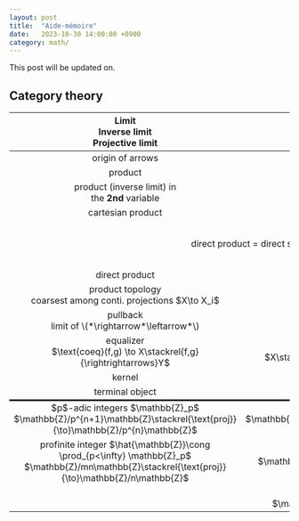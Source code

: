 ```yaml
---
layout: post
title:  "Aide-mémoire"
date:   2023-10-30 14:00:00 +0900
category: math/
---
```

This post will be updated on.

## Category theory
<table>
                        <thead>
                            <tr>
                                <th style="text-align: center">
                                    Limit 
                                    <br/>
                                     Inverse limit 
                                    <br/>
                                     Projective limit
                                </th>
                                <th style="text-align: center">
                                    Colimit 
                                    <br/>
                                     Direct limit 
                                    <br/>
                                     Inductive limit
                                </th>
                                <th style="text-align: center"></th>
                            </tr>
                        </thead>
                        <tbody>
                            <tr>
                                <td style="text-align: center">origin of arrows</td>
                                <td style="text-align: center">target of arrows</td>
                                <td style="text-align: center"></td>
                            </tr>
                            <tr>
                                <td style="text-align: center">product</td>
                                <td style="text-align: center">coprodut</td>
                                <td style="text-align: center"></td>
                            </tr>
                            <tr>
                                <td style="text-align: center">
                                    product (inverse limit) in 
                                    <br/>
                                     the 
                                    <strong>2nd</strong>
                                     variable
                                </td>
                                <td style="text-align: center">
                                    coproduct (direct limit) in  
                                    <br/>
                                     the 
                                    <strong>1st</strong>
                                     var
                                </td>
                                <td style="text-align: center">$\operatorname{Hom}$ sends … to product</td>
                            </tr>
                            <tr>
                                <td style="text-align: center">cartesian product</td>
                                <td style="text-align: center">disjoint union</td>
                                <td style="text-align: center">in $\textsf{Set}$</td>
                            </tr>
                            <tr>
                                <td colspan="2" style="text-align: center">direct product = direct sum  $\oplus$</td>
                                <td style="text-align: center">in $\textsf{Ab}$, $R$-$\textsf{Mod}$, $K$-$\textsf{VectSpace}$, etc.</td>
                            </tr>
                            <tr>
                                <td style="text-align: center">direct product</td>
                                <td style="text-align: center">free product</td>
                                <td style="text-align: center">in $\textsf{Grp}$</td>
                            </tr>
                            <tr>
                                <td style="text-align: center">
                                    product topology
                                    <br/>
                                     coarsest among conti. projections $X\to X_i$
                                </td>
                                <td style="text-align: center">
                                    disjoint union topology
                                    <br/>
                                     finest among conti. injections $X_i\to X$
                                </td>
                                <td style="text-align: center">in $\textsf{Top}$</td>
                            </tr>
                            <tr>
                                <td style="text-align: center">
                                    pullback
                                    <br/>
                                    limit of \(*\rightarrow*\leftarrow*\)
                                </td>
                                <td style="text-align: center">
                                    pushout
                                    <br/>
                                    colimit of \(*\leftarrow*\rightarrow*\)
                                </td>
                                <td style="text-align: center"></td>
                            </tr>
                            <tr>
                                <td style="text-align: center">
                                    equalizer
                                    <br/>
                                    $\text{coeq}(f,g) \to X\stackrel{f,g}{\rightrightarrows}Y$
                                </td>
                                <td style="text-align: center">
                                    coequalizer
                                    <br/>
                                    $X\stackrel{f,g}{\rightrightarrows} Y \to \text{coeq}(f,g)$
                                </td>
                                <td style="text-align: center"></td>
                            </tr>
                            <tr>
                                <td style="text-align: center">kernel</td>
                                <td style="text-align: center">cokernel (quotient)</td>
                                <td style="text-align: center"></td>
                            </tr>
                            <tr style="border-bottom: solid black">
                                <td style="text-align: center">terminal object</td>
                                <td style="text-align: center">initial object</td>
                                <td style="text-align: center"></td>
                            </tr>
                            <tr>
                                <td style="text-align: center">
                                    $p$-adic integers $\mathbb{Z}_p$
                                    <br/>
                                    $\mathbb{Z}/p^{n+1}\mathbb{Z}\stackrel{\text{proj}}{\to}\mathbb{Z}/p^{n}\mathbb{Z}$
                                </td>
                                <td style="text-align: center">
                                    Prüfer group $\mathbb{Z}(p^\infty)$
                                    <br/>
                                    $\mathbb{Z}/p^{n}\mathbb{Z}\to\mathbb{Z}/p^{n+1}\mathbb{Z}$; $a\mapsto pa$
                                </td>
                                <td style="text-align: center"></td>
                            </tr>
                            <tr>
                                <td style="text-align: center">
                                    profinite integer $\hat{\mathbb{Z}}\cong \prod_{p&lt;\infty} \mathbb{Z}_p$
                                    <br/>
                                    $\mathbb{Z}/mn\mathbb{Z}\stackrel{\text{proj}}{\to}\mathbb{Z}/n\mathbb{Z}$
                                </td>
                                <td style="text-align: center">
                                    $\mathbb{Q}/\mathbb{Z}$
                                    <br/>
                                    $\mathbb{Z}/n\mathbb{Z}\to\mathbb{Z}/mn\mathbb{Z}$; $a \mapsto ma$
                                </td>
                                <td style="text-align: center"></td>
                            </tr>
                            <tr>
                                <td style="text-align: center"></td>
                                <td style="text-align: center">
                                    Stalk of sheaf $\mathcal{F}_x$
                                    <br/>
                                    $\mathcal{F}(U)\to\mathcal{F}(V)$; $s \mapsto s|_V$
                                </td>
                                <td style="text-align: center"></td>
                            </tr>
                        </tbody>
                    </table>

<!-- | Limit <br> Inverse limit <br> Projective limit| Colimit <br> Direct limit <br> Inductive limit||
|:---:|:---:|:---:|
|origin of arrows|target of arrows||
|product|coprodut||
|product (inverse limit) in <br> the **2nd** variable|coproduct (direct limit) in  <br> the **1st** var|$\operatorname{Hom}$ sends ... to product|
|cartesian product|disjoint union|in $\textsf{Set}$|
|direct product = direct sum  $\oplus$| |in $\textsf{Ab}$, $R$-$\textsf{Mod}$, $K$-$\textsf{VectSpace}$, etc.|
|direct product|free product|in $\textsf{Grp}$|
|product topology<br> coarsest among conti. projections $X\to X_i$ |disjoint union<br> finest among conti. injections $X_i\to X$|in $\textsf{Top}$|
|pullback<br>limit of $$*\rightarrow*\leftarrow* $$|pushout<br>colimit of $$*\leftarrow*\rightarrow* $$|
|equalizer<br>$\text{coeq}(f,g) \to X\stackrel{f,g}{\rightrightarrows}Y$|coequalizer<br>$X\stackrel{f,g}{\rightrightarrows} Y \to \text{coeq}(f,g)$|
|kernel|cokernel (quotient)||
|terminal object|initial object||
|Examples|||
|$p$-adic integers $\mathbb{Z}_p$<br>$\mathbb{Z}/p^{n+1}\mathbb{Z}\to\mathbb{Z}/p^{n}\mathbb{Z}$|Prüfer group $\mathbb{Z}(p^\infty)$<br>$\mathbb{Z}/p^{n}\mathbb{Z}\to\mathbb{Z}/p^{n+1}\mathbb{Z}$; $a\mapsto pa$||
|profinite integer $\hat{\mathbb{Z}}\cong \prod_{p<\infty} \mathbb{Z}_p$<br>projections $\mathbb{Z}/mn\mathbb{Z}\to\mathbb{Z}/n\mathbb{Z}$|$\mathbb{Q}/\mathbb{Z}$<br>$\mathbb{Z}/n\mathbb{Z}\to\mathbb{Z}/mn\mathbb{Z}$; $a \mapsto ma$||
||Stalk of sheaf $\mathcal{F}_x$<br>$\mathcal{F}(U)\to\mathcal{F}(V)$; $s \mapsto s\|_V$|| -->